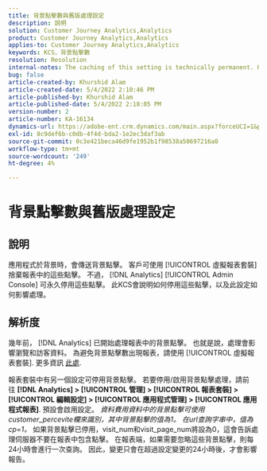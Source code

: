 ```yaml
---
title: 背景點擊數與舊版處理設定
description: 說明
solution: Customer Journey Analytics,Analytics
product: Customer Journey Analytics,Analytics
applies-to: Customer Journey Analytics,Analytics
keywords: KCS，背景點擊數
resolution: Resolution
internal-notes: The caching of this setting is technically permanent. However, since we restart those services daily, we are practically manually busting that cache once very 24 hours. The setting caching behavior isn't really documented and is more just of an implementation detail. Therefore, be careful when sharing the information with customers.
bug: false
article-created-by: Khurshid Alam
article-created-date: 5/4/2022 2:10:46 PM
article-published-by: Khurshid Alam
article-published-date: 5/4/2022 2:18:05 PM
version-number: 2
article-number: KA-16134
dynamics-url: https://adobe-ent.crm.dynamics.com/main.aspx?forceUCI=1&pagetype=entityrecord&etn=knowledgearticle&id=d34c29fc-b3cb-ec11-a7b5-6045bd00dbbc
exl-id: 8c9def6b-c0db-4f4d-bda2-1e2ec3daf3ab
source-git-commit: 0c3e421beca46d9fe1952b1f98538a50697216a0
workflow-type: tm+mt
source-wordcount: '249'
ht-degree: 4%

---
```


# 背景點擊數與舊版處理設定

## 說明


應用程式於背景時，會傳送背景點擊。 客戶可使用 [!UICONTROL 虛擬報表套裝] 捨棄報表中的這些點擊。 不過， [!DNL Analytics] [!UICONTROL Admin Console] 可永久停用這些點擊。 此KCS會說明如何停用這些點擊，以及此設定如何影響處理。


## 解析度


幾年前， [!DNL Analytics] 已開始處理報表中的背景點擊。 也就是說，處理會影響瀏覽和訪客資料。 為避免背景點擊數出現報表，請使用 [!UICONTROL 虛擬報表套裝]. 更多資訊 [此處](https://docs.adobe.com/content/help/zh-Hant/analytics/components/virtual-report-suites/vrs-components.html).

報表套裝中有另一個設定可停用背景點擊。 若要停用/啟用背景點擊處理，請前往 <b>[!DNL Analytics] > [!UICONTROL 管理] > [!UICONTROL 報表套裝] > [!UICONTROL 編輯設定] > [!UICONTROL 應用程式管理] > [!UICONTROL 應用程式報表]</b>. 預設會啟用設定。
*資料費用資料中的背景點擊可使用customer_percevite欄來識別，其中背景點擊的值為1。 在url查詢字串中，值為cp=1。*
如果背景點擊已停用，visit_num和visit_page_num將設為0，這會告訴處理伺服器不要在報表中包含點擊。 在報表端，如果需要忽略這些背景點擊，則每24小時會進行一次查詢。 因此，變更只會在超過設定變更的24小時後，才會影響報告。
